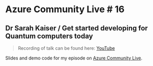 # Azure Community Live # 16
## Dr Sarah Kaiser / Get started developing for Quantum computers today

> Recording of talk can be found here: [YouTube](https://www.youtube.com/watch?v=NdROr0zyMrI)

Slides and demo code for my episode on [Azure Community Live](https://azure-community.live/).
